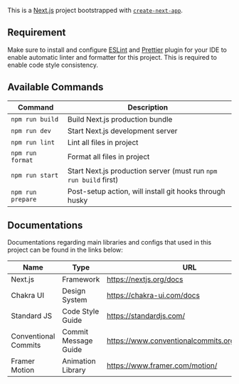 This is a [Next.js](https://nextjs.org/) project bootstrapped with
[`create-next-app`](https://github.com/vercel/next.js/tree/canary/packages/create-next-app).

## Requirement

Make sure to install and configure
[ESLint](https://eslint.org/docs/user-guide/integrations) and
[Prettier](https://prettier.io/docs/en/editors.html) plugin for your IDE to
enable automatic linter and formatter for this project. This is required to
enable code style consistency.

## Available Commands

| Command           | Description                                                      |
| ----------------- | ---------------------------------------------------------------- |
| `npm run build`   | Build Next.js production bundle                                  |
| `npm run dev`     | Start Next.js development server                                 |
| `npm run lint`    | Lint all files in project                                        |
| `npm run format`  | Format all files in project                                      |
| `npm run start`   | Start Next.js production server (must run `npm run build` first) |
| `npm run prepare` | Post-setup action, will install git hooks through husky          |

## Documentations

Documentations regarding main libraries and configs that used in this project
can be found in the links below:

| Name                 | Type                 | URL                                            |
| -------------------- | -------------------- | ---------------------------------------------- |
| Next.js              | Framework            | https://nextjs.org/docs                        |
| Chakra UI            | Design System        | https://chakra-ui.com/docs                     |
| Standard JS          | Code Style Guide     | https://standardjs.com/                        |
| Conventional Commits | Commit Message Guide | https://www.conventionalcommits.org/en/v1.0.0/ |
| Framer Motion        | Animation Library    | https://www.framer.com/motion/                 |


